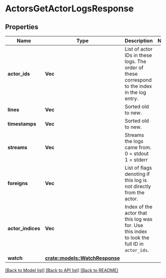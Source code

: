 # ActorsGetActorLogsResponse

## Properties

Name | Type | Description | Notes
------------ | ------------- | ------------- | -------------
**actor_ids** | **Vec<String>** | List of actor IDs in these logs. The order of these correspond to the index in the log entry. | 
**lines** | **Vec<String>** | Sorted old to new. | 
**timestamps** | **Vec<String>** | Sorted old to new. | 
**streams** | **Vec<i32>** | Streams the logs came from.  0 = stdout 1 = stderr | 
**foreigns** | **Vec<bool>** | List of flags denoting if this log is not directly from the actor. | 
**actor_indices** | **Vec<i32>** | Index of the actor that this log was for. Use this index to look the full ID in `actor_ids`. | 
**watch** | [**crate::models::WatchResponse**](WatchResponse.md) |  | 

[[Back to Model list]](../README.md#documentation-for-models) [[Back to API list]](../README.md#documentation-for-api-endpoints) [[Back to README]](../README.md)



